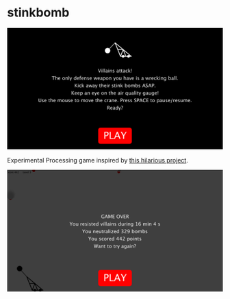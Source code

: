 # stinkbomb

![Game over](intro.png)

Experimental Processing game inspired by [this hilarious project](https://les-jeux-dla-tete.itch.io/lacrymo-tennis-2016).

![Game over](screenshot.png)
